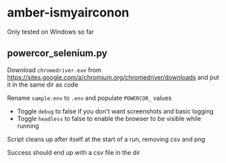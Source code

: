 # amber-ismyairconon

Only tested on Windows so far

## powercor_selenium.py

Download `chromedriver.exe` from https://sites.google.com/a/chromium.org/chromedriver/downloads and put it in the same dir as code

Rename `sample.env` to `.env` and populate `POWERCOR_` values

- Toggle `debug` to false if you don't want screenshots and basic logging
- Toggle `headless` to false to enable the browser to be visible while running

Script cleans up after itself at the start of a run, removing csv and png

Success should end up with a csv file in the dir
